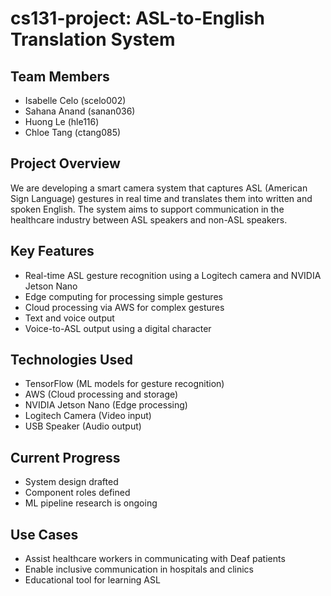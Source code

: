 # cs131-project: ASL-to-English Translation System

## Team Members
- Isabelle Celo (scelo002)
- Sahana Anand (sanan036)
- Huong Le (hle116)
- Chloe Tang (ctang085)

## Project Overview
We are developing a smart camera system that captures ASL (American Sign Language) gestures in real time and translates them into written and spoken English. The system aims to support communication in the healthcare industry between ASL speakers and non-ASL speakers.

## Key Features
- Real-time ASL gesture recognition using a Logitech camera and NVIDIA Jetson Nano
- Edge computing for processing simple gestures
- Cloud processing via AWS for complex gestures
- Text and voice output
- Voice-to-ASL output using a digital character

## Technologies Used
- TensorFlow (ML models for gesture recognition)
- AWS (Cloud processing and storage)
- NVIDIA Jetson Nano (Edge processing)
- Logitech Camera (Video input)
- USB Speaker (Audio output)

## Current Progress
- System design drafted
- Component roles defined
- ML pipeline research is ongoing

## Use Cases
- Assist healthcare workers in communicating with Deaf patients
- Enable inclusive communication in hospitals and clinics
- Educational tool for learning ASL

